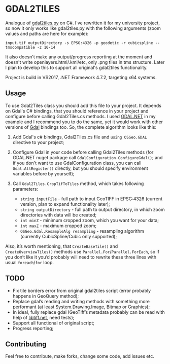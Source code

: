 # GDAL2TILES

Analogue of [gdal2tiles.py](https://github.com/OSGeo/gdal/blob/master/gdal/swig/python/scripts/gdal2tiles.py) on C#. I've rewritten it for my university project, so now it only works like gdal2tiles.py with the following arguments (zoom values and paths are here for example):

```con
input.tif outputDirectory -s EPSG:4326 -p geodetic -r cubicspline --tmscompatible -z 10-14
```

It also doesn't make any output/progress reporting at the moment and doesn't write openlayers.html/.kml/etc, only .png tiles in tms structure. Later I plan to develop this to support all original's gdal2tiles functionality.

Project is build in VS2017, .NET Framework 4.7.2, targeting x64 systems. 

## Usage

To use Gdal2Tiles class you should add this file to your project. It depends on Gdal's C# bindings, that you should reference in your project and configure before calling Gdal2Tiles.cs methods. I used [GDAL.NET](https://www.nuget.org/packages/GDAL.NET/) in my example and I recommend you to do the same, yet it would work with other versions of [Gdal](https://www.gisinternals.com/query.html?content=filelist&file=release-1911-x64-gdal-mapserver.zip) bindings too. So, the complete algorithm looks like this:

1. Add Gdal's c# bindings, Gdal2Tiles.cs file and `using OSGeo.GDAL` directive to your project;
2. Configure Gdal in your code before calling Gdal2Tiles methods (for GDAL.NET nuget package call `GdalConfiguration.ConfigureGdal()`; and if you don't want to use GdalConfiguration class, you can call `Gdal.AllRegister()` directly, but you should specify environment variables before by yourself);

3. Call `Gdal2Tiles.CropTifToTiles` method, which takes following parameters:

   - `string inputFile` - full path to input GeoTIFF in EPSG:4326 (current version, plan to expand functionality later); 
   - `string outputDirectory` - full path to output directory, in which zoom directories with data will be created;
   - `int minZ` - minimum cropped zoom, which you want for your data;
   - `int maxZ` - maximum cropped zoom;
   - `OSGeo.Gdal.ResampleAlg resampling` - resampling algorithm (currently CubicSpline/Cubic only supported);

Also, it’s worth mentioning, that `CreateBaseTile()` and `CreateOverviewTiles()` methods use `Parallel.For`/`Parallel.ForEach`, so if you don’t like it you’d probably will need to rewrite these three lines with usual `foreach`/`for` loop.

## TODO

- Fix tile borders error from original gdal2tiles script (error probably happens in GeoQuery method);
- Replace gdal’s reading and writing methods with something more performant (at least System.Drawing.Image, Bitmap or Graphics);
- In ideal, fully replace gdal (GeoTiff’s metadata probably can be read with help of [libtiff.net](https://github.com/BitMiracle/libtiff.net), need tests);
- Support all functional of original script;
- Progress reporting; 

## Contributing

Feel free to contribute, make forks, change some code, add issues etc. 
